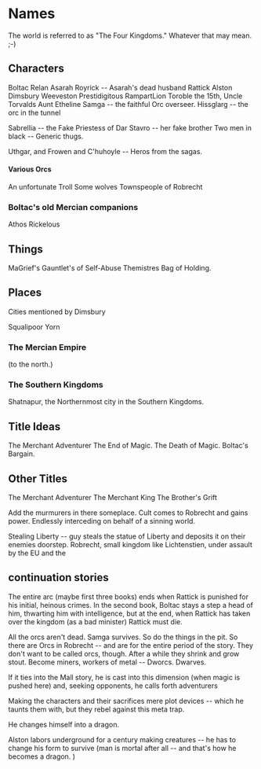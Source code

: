 # Names #

The world is referred to as "The Four Kingdoms." Whatever that may mean. ;-)

## Characters ##


Boltac 
Relan
Asarah
Royrick -- Asarah's dead husband
Rattick
Alston Dimsbury
Weeveston Prestidigitous RampartLion Toroble the 15th,
Uncle Torvalds
Aunt Etheline
Samga -- the faithful Orc overseer. 
Hissglarg -- the orc in the tunnel

Sabrellia -- the Fake Priestess of Dar
Stavro -- her fake brother
Two men in black -- Generic thugs. 

Uthgar, and Frowen and C'huhoyle -- Heros from the sagas.




#### Various Orcs
An unfortunate Troll
Some wolves
Townspeople of Robrecht


### Boltac's old Mercian companions

Athos
Rickelous


## Things ##


MaGrief's Gauntlet's of Self-Abuse
Themistres Bag of Holding. 


## Places ##

Cities mentioned by Dimsbury

Squalipoor
Yorn

### The Mercian Empire ###

(to the north.)


### The Southern Kingdoms ###

Shatnapur, the Northernmost city in the Southern Kingdoms.

## Title Ideas ##

The Merchant Adventurer
The End of Magic. 
The Death of Magic. 
Boltac's Bargain.




## Other Titles ##

The Merchant Adventurer
The Merchant King
The Brother's Grift

Add the murmurers in there someplace. Cult comes to Robrecht and gains power. Endlessly interceding on behalf of a sinning world. 

Stealing Liberty -- guy steals the statue of Liberty and deposits it on their enemies doorstep. Robrecht, small kingdom like Lichtenstien, under assault by the EU and the



## continuation stories ##


The entire arc (maybe first three books) ends when Rattick is punished for his initial, heinous crimes. In the second book, Boltac stays a step a head of him, thwarting him with intelligence, but at the end, when Rattick has taken over the kingdom (as a bad minister) Rattick must die. 





All the orcs aren't dead. Samga survives. So do the things in the pit. So there are Orcs in Robrecht -- and are for the entire period of the story. They don't want to be called orcs, though. After a while they shrink and grow stout. Become miners, workers of metal -- Dworcs. Dwarves. 


If it ties into the Mall story, he is cast into this dimension (when magic is pushed here) and, seeking opponents, he calls forth adventurers 

Making the characters and their sacrifices mere plot devices -- which he taunts them with, but they rebel against this meta trap. 

He changes himself into a dragon. 

Alston labors underground for a century making creatures -- he has to change his form to survive (man is mortal after all -- and that's how he becomes a dragon. )
